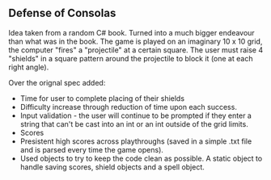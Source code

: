 Defense of Consolas
------------------

Idea taken from a random C# book. Turned into a much bigger endeavour than what was in the book. The game is played on an imaginary 10 x 10 grid, the computer "fires" a "projectile" at a certain square. 
The user must raise 4 "shields" in a square pattern around the projectile to block it (one at each right angle).

Over the orignal spec added:
- Time for user to complete placing of their shields
- Difficulty increase through reduction of time upon each success.
- Input validation - the user will continue to be prompted if they enter a string that can't be cast into an int or an int outside of the grid limits.
- Scores
- Presistent high scores across playthroughs (saved in a simple .txt file and is parsed every time the game opens).
- Used objects to try to keep the code clean as possible. A static object to handle saving scores, shield objects and a spell object. 
